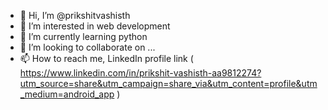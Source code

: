 - 👋 Hi, I’m @prikshitvashisth
- 👀 I’m interested in web development 
- 🌱 I’m currently learning python  
- 💞️ I’m looking to collaborate on ...
- 📫 How to reach me, LinkedIn profile link ( https://www.linkedin.com/in/prikshit-vashisth-aa9812274?utm_source=share&utm_campaign=share_via&utm_content=profile&utm_medium=android_app ) 

<!---
prikshitvashisth/prikshitvashisth is a ✨ special ✨ repository because its `README.md` (this file) appears on your GitHub profile.
You can click the Preview link to take a look at your changes.
--->
